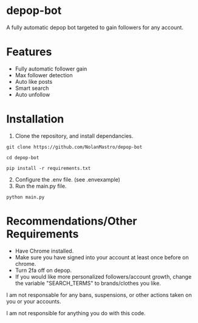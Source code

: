 # depop-bot
A fully automatic depop bot targeted to gain followers for any account. 


# Features
- Fully automatic follower gain
- Max follower detection
- Auto like posts
- Smart search
- Auto unfollow


# Installation

1. Clone the repository, and install dependancies.

``
git clone https://github.com/NolanMastro/depop-bot
``

``
cd depop-bot
``

``
pip install -r requirements.txt
``

2. Configure the .env file. (see .envexample)
3. Run the main.py file.

``
python main.py
``

# Recommendations/Other Requirements
- Have Chrome installed.
- Make sure you have signed into your account at least once before on chrome.
- Turn 2fa off on depop.
- If you would like more personalized followers/account growth, change the variable "SEARCH_TERMS" to brands/clothes you like.


I am not responsable for any bans, suspensions, or other actions taken on you or your accounts.

I am not responsible for anything you do with this code.



